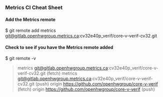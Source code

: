 ### Metrics CI Cheat Sheet

#### Add the Metrics remote
$ git remote add metrics git@gitlab.openhwgroup.metrics.ca:cv32e40p_verif/core-v-verif-cv32.git

#### Check to see if you have the Metrics remote added
$ git remote -v
> metrics	git@gitlab.openhwgroup.metrics.ca:cv32e40p_verif/core-v-verif-cv32.git (fetch)
> metrics	git@gitlab.openhwgroup.metrics.ca:cv32e40p_verif/core-v-verif-cv32.git (push)
> origin	https://github.com/openhwgroup/core-v-verif (fetch)
> origin	https://github.com/openhwgroup/core-v-verif (push)
